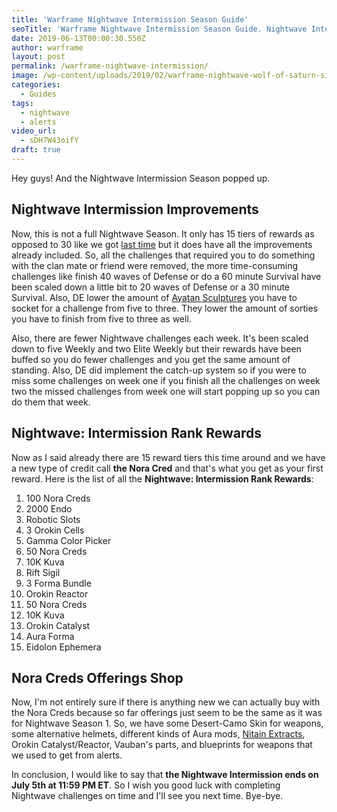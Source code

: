 ```yaml
---
title: 'Warframe Nightwave Intermission Season Guide'
seoTitle: 'Warframe Nightwave Intermission Season Guide. Nightwave Intermission Rewards'
date: 2019-06-13T00:00:30.550Z
author: warframe
layout: post
permalink: /warframe-nightwave-intermission/
image: /wp-content/uploads/2019/02/warframe-nightwave-wolf-of-saturn-six-guide.jpg
categories:
  - Guides
tags:
  - nightwave
  - alerts
video_url: 
  - sDH7W43oifY
draft: true
---
```

Hey guys! And the Nightwave Intermission Season popped up. <!--more-->

## Nightwave Intermission Improvements
Now, this is not a full Nightwave Season. It only has 15 tiers of rewards as opposed to 30 like we got [last time](/warframe-nightwave-wolf-of-saturn-six-guide/ "Warframe Nightwave: The Wolf of Saturn Six Guide") but it does have all the improvements already included. So, all the challenges that required you to do something with the clan mate or friend were removed, the more time-consuming challenges like finish 40 waves of Defense or do a 60 minute Survival have been scaled down a little bit to 20 waves of Defense or a 30 minute Survival. Also, DE lower the amount of [Ayatan Sculptures](/how-farm-endo/ "How To Farm Endo") you have to socket for a challenge from five to three. They lower the amount of sorties you have to finish from five to three as well. 

Also, there are fewer Nightwave challenges each week. It's been scaled down to five Weekly and two Elite Weekly but their rewards have been buffed so you do fewer challenges and you get the same amount of standing. Also, DE did implement the catch-up system so if you were to miss some challenges on week one if you finish all the challenges on week two the missed challenges from week one will start popping up so you can do them that week. 

## Nightwave: Intermission Rank Rewards
Now as I said already there are 15 reward tiers this time around and we have a new type of credit call <b>the Nora Cred</b> and that's what you get as your first reward. Here is the list of all the **Nightwave: Intermission Rank Rewards**:

1. 100 Nora Creds
1. 2000 Endo
1. Robotic Slots
1. 3 Orokin Cells
1. Gamma Color Picker
1. 50 Nora Creds
1. 10K Kuva
1. Rift Sigil
1. 3 Forma Bundle
1. Orokin Reactor
1. 50 Nora Creds
1. 10K Kuva
1. Orokin Catalyst
1. Aura Forma
1. Eidolon Ephemera

## Nora Creds Offerings Shop
Now, I'm not entirely sure if there is anything new we can actually buy with the Nora Creds because so far offerings just seem to be the same as it was for Nightwave Season 1. So, we have some Desert-Camo Skin for weapons, some alternative helmets, different kinds of Aura mods, [Nitain Extracts](/nitain-extract-farming/ "Nitain Extract Farming"), Orokin Catalyst/Reactor, Vauban's parts, and blueprints for weapons that we used to get from alerts. 

In conclusion, I would like to say that **the Nightwave Intermission ends on July 5th at 11:59 PM ET**. So I wish you good luck with completing Nightwave challenges on time and I'll see you next time. Bye-bye.   